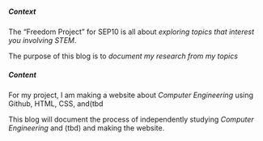 ##### *Context*
The “Freedom Project” for SEP10 is all about _exploring topics that interest you involving STEM_.

The purpose of this blog is to _document my research from my topics_

##### *Content*
For my project, I am making a website about _Computer Engineering_ using Github, HTML, CSS, and(tbd

This blog will document the process of independently studying _Computer Engineering_ and (tbd) and making the website.
